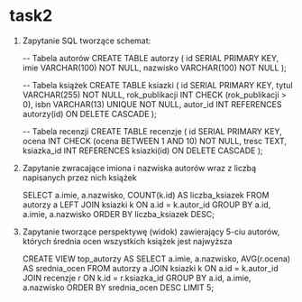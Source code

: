    # task2

1. Zapytanie SQL tworzące schemat:

    -- Tabela autorów
    CREATE TABLE autorzy (
        id SERIAL PRIMARY KEY,
        imie VARCHAR(100) NOT NULL,
        nazwisko VARCHAR(100) NOT NULL
    );

    -- Tabela książek
    CREATE TABLE ksiazki (
        id SERIAL PRIMARY KEY,
        tytul VARCHAR(255) NOT NULL,
        rok_publikacji INT CHECK (rok_publikacji > 0),
        isbn VARCHAR(13) UNIQUE NOT NULL,
        autor_id INT REFERENCES autorzy(id) ON DELETE CASCADE
    );

    -- Tabela recenzji
    CREATE TABLE recenzje (
        id SERIAL PRIMARY KEY,
        ocena INT CHECK (ocena BETWEEN 1 AND 10) NOT NULL,
        tresc TEXT,
        ksiazka_id INT REFERENCES ksiazki(id) ON DELETE CASCADE
    );


2. Zapytanie zwracające imiona i nazwiska autorów wraz z liczbą napisanych przez nich książek

    SELECT a.imie, a.nazwisko, COUNT(k.id) AS liczba_ksiazek
    FROM autorzy a
    LEFT JOIN ksiazki k ON a.id = k.autor_id
    GROUP BY a.id, a.imie, a.nazwisko
    ORDER BY liczba_ksiazek DESC;


3. Zapytanie tworzące perspektywę (widok) zawierający 5-ciu autorów, których średnia ocen wszystkich książek jest najwyższa

    CREATE VIEW top_autorzy AS
    SELECT a.imie, a.nazwisko, AVG(r.ocena) AS srednia_ocen
    FROM autorzy a
    JOIN ksiazki k ON a.id = k.autor_id
    JOIN recenzje r ON k.id = r.ksiazka_id
    GROUP BY a.id, a.imie, a.nazwisko
    ORDER BY srednia_ocen DESC
    LIMIT 5;
